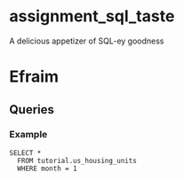 # assignment_sql_taste
A delicious appetizer of SQL-ey goodness

# Efraim

## Queries

### Example

```
SELECT *
  FROM tutorial.us_housing_units
  WHERE month = 1
```
